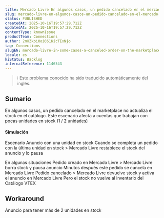 ```yaml
---
title: Mercado Livre En algunos casos, un pedido cancelado en el mercado no actualiza las existencias en el catálogo
slug: mercado-livre-en-algunos-casos-un-pedido-cancelado-en-el-mercado-no-actualiza-las-existencias-en-el-catalogo
status: PUBLISHED
createdAt: 2025-10-16T19:57:29.712Z
updatedAt: 2025-10-16T19:57:29.712Z
contentType: knownIssue
productTeam: Connections
author: 2mXZkbi0oi061KicTExNjo
tag: Connections
slugEN: mercado-livre-in-some-cases-a-canceled-order-on-the-marketplace-doesnt-update-stock-in-the-catalog
locale: es
kiStatus: Backlog
internalReference: 1146543
---
```


>ℹ️ Este problema conocido ha sido traducido automáticamente del inglés.

## Sumario


En algunos casos, un pedido cancelado en el marketplace no actualiza el stock en el catálogo. Este escenario afecta a cuentas que trabajan con pocas unidades en stock (1 / 2 unidades)



#### Simulación



Escenario
Anuncio con una unidad en stock
Cuando se completa un pedido con la última unidad en stock > Mercado Livre restablece el stock del anuncio y lo pausa

En algunas situaciones
Pedido creado en Mercado Livre > Mercado Livre borra stock y pausa anuncio
Minutos después este pedido se cancela en Mercado Livre
Pedido cancelado > Mercado Livre devuelve stock y activa el anuncio en Mercado Livre
Pero el stock no vuelve al inventario del Catálogo VTEX


## Workaround


Anuncio para tener más de 2 unidades en stock



